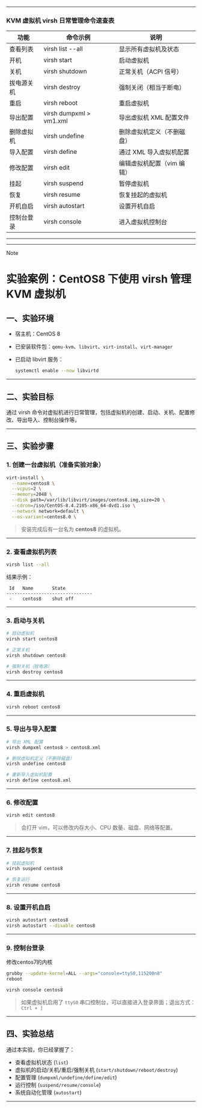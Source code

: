 <html>
<body>
<hr>
<h3>KVM 虚拟机 virsh 日常管理命令速查表</h3>

功能 | 命令示例 | 说明
-- | -- | --
查看列表 | virsh list --all | 显示所有虚拟机及状态
开机 | virsh start  | 启动虚拟机
关机 | virsh shutdown | 正常关机（ACPI 信号）
拔电源关机 | virsh destroy | 强制关闭（相当于断电）
重启 | virsh reboot | 重启虚拟机
导出配置 | virsh dumpxml > vm1.xml | 导出虚拟机 XML 配置文件
删除虚拟机 | virsh undefine | 删除虚拟机定义（不删磁盘）
导入配置 | virsh define | 通过 XML 导入虚拟机配置
修改配置 | virsh edit | 编辑虚拟机配置（vim 编辑）
挂起 | virsh suspend | 暂停虚拟机
恢复 | virsh resume | 恢复挂起的虚拟机
开机自启 | virsh autostart | 设置开机自启
控制台登录 | virsh console | 进入虚拟机控制台


<hr>
</body>
</html>


---

> [!note]
> # 实验案例：CentOS8 下使用 virsh 管理 KVM 虚拟机

## 一、实验环境

* 宿主机：CentOS 8
* 已安装软件包：`qemu-kvm`、`libvirt`、`virt-install`、`virt-manager`
* 已启动 libvirt 服务：

  ```bash
  systemctl enable --now libvirtd
  ```

---

## 二、实验目标

通过 virsh 命令对虚拟机进行日常管理，包括虚拟机的创建、启动、关机、配置修改、导出导入、控制台操作等。

---

## 三、实验步骤

### 1. 创建一台虚拟机（准备实验对象）

```bash
virt-install \
  --name=centos8 \
  --vcpus=2 \
  --memory=2048 \
  --disk path=/var/lib/libvirt/images/centos8.img,size=20 \
  --cdrom=/iso/CentOS-8.4.2105-x86_64-dvd1.iso \
  --network network=default \
  --os-variant=centos8.0 \
```

> 安装完成后有一台名为 **centos8** 的虚拟机。

---

### 2. 查看虚拟机列表

```bash
virsh list --all
```

结果示例：

```
 Id   Name       State
--------------------------------
 -    centos8    shut off
```

---

### 3. 启动与关机

```bash
# 启动虚拟机
virsh start centos8

# 正常关机
virsh shutdown centos8

# 强制关机（拔电源）
virsh destroy centos8
```

---

### 4. 重启虚拟机

```bash
virsh reboot centos8
```

---

### 5. 导出与导入配置

```bash
# 导出 XML 配置
virsh dumpxml centos8 > centos8.xml

# 删除虚拟机定义（不删除磁盘）
virsh undefine centos8

# 重新导入虚拟机配置
virsh define centos8.xml
```

---

### 6. 修改配置

```bash
virsh edit centos8
```

> 会打开 vim，可以修改内存大小、CPU 数量、磁盘、网络等配置。

---

### 7. 挂起与恢复

```bash
# 挂起虚拟机
virsh suspend centos8

# 恢复运行
virsh resume centos8
```

---

### 8. 设置开机自启

```bash
virsh autostart centos8
virsh autostart --disable centos8
```

---

### 9. 控制台登录
修改centos7的内核
```bash
grubby --update-kernel=ALL --args="console=ttyS0,115200n8"
reboot
```
```bash
virsh console centos8
```

> 如果虚拟机启用了 `ttyS0` 串口控制台，可以直接进入登录界面；退出方式：`Ctrl + ]`

---

## 四、实验总结

通过本实验，你已经掌握了：

* 查看虚拟机状态 (`list`)
* 虚拟机的启动/关机/重启/强制关机 (`start/shutdown/reboot/destroy`)
* 配置管理 (`dumpxml/undefine/define/edit`)
* 运行控制 (`suspend/resume/console`)
* 系统自动化管理 (`autostart`)

---

